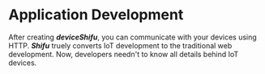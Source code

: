 # Application Development

After creating ***deviceShifu***, you can communicate with your devices using HTTP. ***Shifu*** truely converts IoT development to the traditional web development. Now, developers needn't to know all details behind IoT devices.
